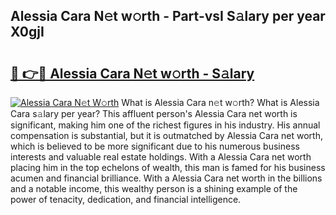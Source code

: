 ## Alessia Cara N𝚎t w𝚘rth - Part-vsI S𝚊lary per year X0gjI

# <h2><a href="http://gc3d3h9.nevu.top/?p=Alessia+Cara">🔗 👉🔴 Alessia Cara N𝚎t w𝚘rth - S𝚊lary</a></h2>

[![Alessia Cara N𝚎t W𝚘rth](https://i.imgur.com/Oavwk0R.jpeg)](http://gc3d3h9.nevu.top/?p=Alessia+Cara)
What is Alessia Cara n𝚎t w𝚘rth? What is Alessia Cara s𝚊lary per year?
This affluent person's Alessia Cara net worth is significant, making him one of the richest figures in his industry. His annual compensation is substantial, but it is outmatched by Alessia Cara net worth, which is believed to be more significant due to his numerous business interests and valuable real estate holdings. With a Alessia Cara net worth placing him in the top echelons of wealth, this man is famed for his business acumen and financial brilliance. With a Alessia Cara net worth in the billions and a notable income, this wealthy person is a shining example of the power of tenacity, dedication, and financial intelligence.

